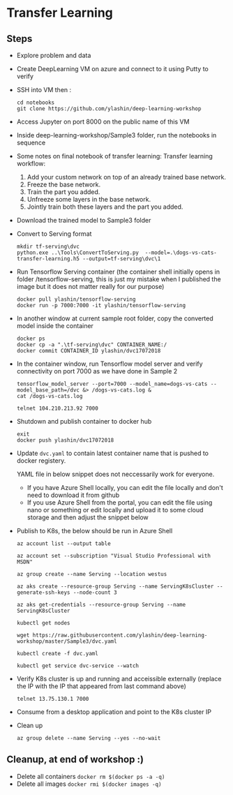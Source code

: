# Transfer Learning

## Steps

* Explore problem and data
* Create DeepLearning VM on azure and connect to it using Putty to verify
* SSH into VM then :
    ```
    cd notebooks
    git clone https://github.com/ylashin/deep-learning-workshop
    ```
* Access Jupyter on port 8000 on the public name of this VM
* Inside deep-learning-workshop/Sample3 folder, run the notebooks in sequence
* Some notes on final notebook of transfer learning:
    Transfer learning workflow:
    1) Add your custom network on top of an already trained base network.
    2) Freeze the base network.
    3) Train the part you added.
    4) Unfreeze some layers in the base network.
    5) Jointly train both these layers and the part you added.
* Download the trained model to Sample3 folder
* Convert to Serving format

    ```
    mkdir tf-serving\dvc
    python.exe ..\Tools\ConvertToServing.py  --model=.\dogs-vs-cats-transfer-learning.h5 --output=tf-serving\dvc\1
    ```
* Run Tensorflow Serving container (the container shell initially opens in folder /tensorflow-serving, this is just my mistake when I published the image but it does not matter really for our purpose)
    ```
    docker pull ylashin/tensorflow-serving
    docker run -p 7000:7000 -it ylashin/tensorflow-serving
    ```
* In another window at current sample root folder, copy the converted model inside the container
    ```
    docker ps
    docker cp -a ".\tf-serving\dvc" CONTAINER_NAME:/
    docker commit CONTAINER_ID ylashin/dvc17072018
    ```
* In the container window, run Tensorflow model server and verify connectivity on port 7000 as we have done in Sample 2
    ```
    tensorflow_model_server --port=7000 --model_name=dogs-vs-cats --model_base_path=/dvc &> /dogs-vs-cats.log &
    cat /dogs-vs-cats.log 
    ```

    ```
    telnet 104.210.213.92 7000
    ```

* Shutdown and publish container to docker hub
    ```
    exit
    docker push ylashin/dvc17072018
    ```

* Update `dvc.yaml` to contain latest container name that is pushed to docker registery. 

    YAML file in below snippet does not neccessarily work for everyone.
    - If you have Azure Shell locally, you can edit the file locally and don't need to download it from github
    - If you use Azure Shell from the portal, you can edit the file using nano or something or edit locally and upload it to some cloud storage and then adjust the snippet below

* Publish to K8s, the below should be run in Azure Shell

    ```
    az account list --output table

    az account set --subscription "Visual Studio Professional with MSDN"

    az group create --name Serving --location westus

    az aks create --resource-group Serving --name ServingK8sCluster --generate-ssh-keys --node-count 3

    az aks get-credentials --resource-group Serving --name ServingK8sCluster

    kubectl get nodes

    wget https://raw.githubusercontent.com/ylashin/deep-learning-workshop/master/Sample3/dvc.yaml

    kubectl create -f dvc.yaml

    kubectl get service dvc-service --watch    

    ```
* Verify K8s cluster is up and running and acceissible externally (replace the IP with the IP that appeared from last command above)

    ```
    telnet 13.75.130.1 7000
    
    ```

* Consume from a desktop application and point to the K8s cluster IP
* Clean up
    ```
    az group delete --name Serving --yes --no-wait
    ```

## Cleanup, at end of workshop :)

* Delete all containers `docker rm $(docker ps -a -q)`
* Delete all images `docker rmi $(docker images -q)`